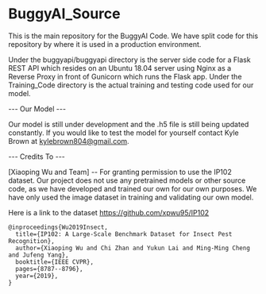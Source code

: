 # BuggyAI_Source
This is the main repository for the BuggyAI Code. We have split code for this repository by where it is used in a production environment.

Under the buggyapi/buggyapi directory is the server side code for a Flask REST API which resides on an Ubuntu 18.04 server using Nginx as a Reverse Proxy in front of Gunicorn which runs the Flask app.
Under the Training_Code directory is the actual training and testing code used for our model.

--- Our Model ---

Our model is still under development and the .h5 file is still being updated constantly.
If you would like to test the model for yourself contact Kyle Brown at kylebrown804@gmail.com.

--- Credits To ---

[Xiaoping Wu and Team] -- For granting permission to use the IP102 dataset. Our project does not use any pretrained models or other source code, as we have developed and trained our own for our own purposes. We have only used the image dataset in training and validating our own model.

Here is a link to the dataset https://github.com/xpwu95/IP102
```
@inproceedings{Wu2019Insect,
  title={IP102: A Large-Scale Benchmark Dataset for Insect Pest Recognition},
  author={Xiaoping Wu and Chi Zhan and Yukun Lai and Ming-Ming Cheng and Jufeng Yang},
  booktitle={IEEE CVPR},
  pages={8787--8796},
  year={2019},
}
```
